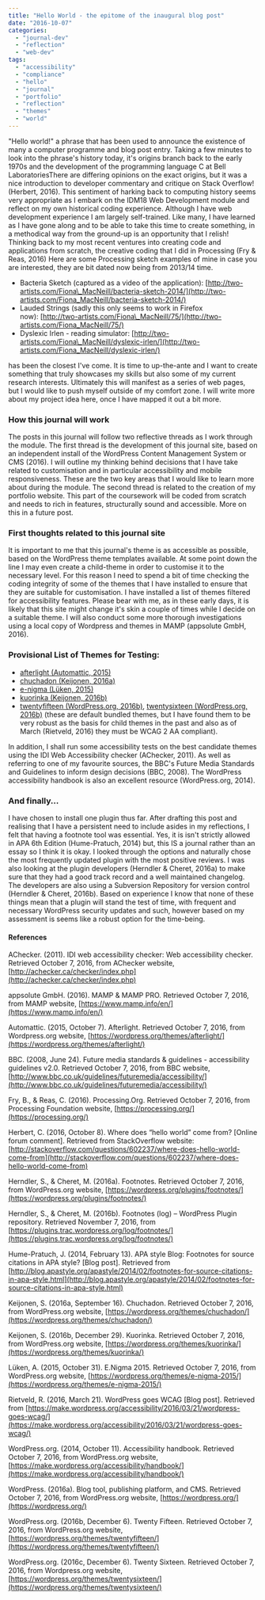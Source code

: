 ```yaml
---
title: "Hello World - the epitome of the inaugural blog post"
date: "2016-10-07"
categories: 
  - "journal-dev"
  - "reflection"
  - "web-dev"
tags: 
  - "accessibility"
  - "compliance"
  - "hello"
  - "journal"
  - "portfolio"
  - "reflection"
  - "themes"
  - "world"
---
```


"Hello world!" a phrase that has been used to announce the existence of many a computer programme and blog post entry. Taking a few minutes to look into the phrase's history today, it's origins branch back to the early 1970s and the development of the programming language C at Bell Laboratories<fn>There are differing opinions on the exact origins, but it was a nice introduction to developer commentary and critique on Stack Overflow!</fn> (Herbert, 2016). This sentiment of harking back to computing history seems very appropriate as I embark on the IDM18 Web Development module and reflect on my own historical coding experience. Although I have web development experience I am largely self-trained. Like many, I have learned as I have gone along and to be able to take this time to create something, in a methodical way from the ground-up is an opportunity that I relish! Thinking back to my most recent ventures into creating code and applications from scratch, the creative coding that I did in Processing (Fry & Reas, 2016)<fn> Here are some Processing sketch examples of mine in case you are interested, they are bit dated now being from 2013/14 time.

- Bacteria Sketch (captured as a video of the application): [http://two-artists.com/Fiona\_MacNeill/bacteria-sketch-2014/](http://two-artists.com/Fiona_MacNeill/bacteria-sketch-2014/)
- Lauded Strings (sadly this only seems to work in Firefox now): [http://two-artists.com/Fiona\_MacNeill/75/](http://two-artists.com/Fiona_MacNeill/75/)
- Dyslexic Irlen - reading simulator: [http://two-artists.com/Fiona\_MacNeill/dyslexic-irlen/](http://two-artists.com/Fiona_MacNeill/dyslexic-irlen/)

</fn> has been the closest I've come. It is time to up-the-ante and I want to create something that truly showcases my skills but also some of my current research interests. Ultimately this will manifest as a series of web pages, but I would like to push myself outside of my comfort zone. I will write more about my project idea here, once I have mapped it out a bit more.

### How this journal will work

The posts in this journal will follow two reflective threads as I work through the module. The first thread is the development of this journal site, based on an independent install of the WordPress Content Management System or CMS (2016). I will outline my thinking behind decisions that I have take related to customisation and in particular accessibility and mobile responsiveness. These are the two key areas that I would like to learn more about during the module. The second thread is related to the creation of my portfolio website. This part of the coursework will be coded from scratch and needs to rich in features, structurally sound and accessible. More on this in a future post.

### First thoughts related to this journal site

It is important to me that this journal's theme is as accessible as possible, based on the WordPress theme templates available. At some point down the line I may even create a child-theme in order to customise it to the necessary level. For this reason I need to spend a bit of time checking the coding integrity of some of the themes that I have installed to ensure that they are suitable for customisation. I have installed a list of themes filtered for accessibility features. Please bear with me, as in these early days, it is likely that this site might change it's skin a couple of times while I decide on a suitable theme. I will also conduct some more thorough investigations using a local copy of Wordpress and themes in MAMP (appsolute GmbH, 2016).

### Provisional List of Themes for Testing:

- [afterlight (Automattic, 2015)](https://wordpress.org/themes/afterlight/)
- [chuchadon (Keijonen, 2016a)](https://wordpress.org/themes/search/chuchadon/)
- [e-nigma (Lüken, 2015)](https://wordpress.org/themes/e-nigma-2015/)
- [kuorinka (Keijonen, 2016b)](https://wordpress.org/themes/kuorinka/)
- [twentyfifteen (WordPress.org, 2016b)](https://wordpress.org/themes/twentyfifteen/), [twentysixteen (WordPress.org, 2016b)](https://wordpress.org/themes/twentysixteen/) (these are default bundled themes, but I have found them to be very robust as the basis for child themes in the past and also as of March (Rietveld, 2016) they must be WCAG 2 AA compliant).

In addition, I shall run some accessibility tests on the best candidate themes using the IDI Web Accessibility checker (AChecker, 2011). As well as referring to one of my favourite sources, the BBC's Future Media Standards and Guidelines to inform design decisions (BBC, 2008). The WordPress accessibility handbook is also an excellent resource (WordPress.org, 2014).

### And finally...

I have chosen to install one plugin thus far. After drafting this post and realising that I have a persistent need to include asides in my reflections, I felt that having a footnote tool was essential. Yes, it is isn't strictly allowed in APA 6th Edition (Hume-Pratuch, 2014) but, this IS a journal rather than an essay so I think it is okay. I looked through the options and naturally chose the most frequently updated plugin with the most positive reviews. I was also looking at the plugin developers (Herndler & Cheret, 2016a) to make sure that they had a good track record and a well maintained changelog. The developers are also using a Subversion Repository for version control (Herndler & Cheret, 2016b). Based on experience I know that none of these things mean that a plugin will stand the test of time, with frequent and necessary WordPress security updates and such, however based on my assessment is seems like a robust option for the time-being.

#### References

AChecker. (2011). IDI web accessibility checker: Web accessibility checker. Retrieved October 7, 2016, from AChecker website, [http://achecker.ca/checker/index.php](http://achecker.ca/checker/index.php)

appsolute GmbH. (2016). MAMP & MAMP PRO. Retrieved October 7, 2016, from MAMP website, [https://www.mamp.info/en/](https://www.mamp.info/en/)

Automattic. (2015, October 7). Afterlight. Retrieved October 7, 2016, from Wordpress.org website, [https://wordpress.org/themes/afterlight/](https://wordpress.org/themes/afterlight/)

BBC. (2008, June 24). Future media standards & guidelines - accessibility guidelines v2.0. Retrieved October 7, 2016, from BBC website, [http://www.bbc.co.uk/guidelines/futuremedia/accessibility/](http://www.bbc.co.uk/guidelines/futuremedia/accessibility/)

Fry, B., & Reas, C. (2016). Processing.Org. Retrieved October 7, 2016, from Processing Foundation website, [https://processing.org/](https://processing.org/)

Herbert, C. (2016, October 8). Where does “hello world” come from? \[Online forum comment\]. Retrieved from StackOverflow website: [http://stackoverflow.com/questions/602237/where-does-hello-world-come-from](http://stackoverflow.com/questions/602237/where-does-hello-world-come-from)

Herndler, S., & Cheret, M. (2016a). Footnotes. Retrieved October 7, 2016, from WordPress.org website, [https://wordpress.org/plugins/footnotes/](https://wordpress.org/plugins/footnotes/)

Herndler, S., & Cheret, M. (2016b). Footnotes (log) – WordPress Plugin repository. Retrieved November 7, 2016, from [https://plugins.trac.wordpress.org/log/footnotes/](https://plugins.trac.wordpress.org/log/footnotes/)

Hume-Pratuch, J. (2014, February 13). APA style Blog: Footnotes for source citations in APA style? \[Blog post\]. Retrieved from [http://blog.apastyle.org/apastyle/2014/02/footnotes-for-source-citations-in-apa-style.html](http://blog.apastyle.org/apastyle/2014/02/footnotes-for-source-citations-in-apa-style.html)

Keijonen, S. (2016a, September 16). Chuchadon. Retrieved October 7, 2016, from WordPress.org website, [https://wordpress.org/themes/chuchadon/](https://wordpress.org/themes/chuchadon/)

Keijonen, S. (2016b, December 29). Kuorinka. Retrieved October 7, 2016, from WordPress.org website, [https://wordpress.org/themes/kuorinka/](https://wordpress.org/themes/kuorinka/)

Lüken, A. (2015, October 31). E.Nigma 2015. Retrieved October 7, 2016, from WordPress.org website, [https://wordpress.org/themes/e-nigma-2015/](https://wordpress.org/themes/e-nigma-2015/)

Rietveld, R. (2016, March 21). WordPress goes WCAG \[Blog post\]. Retrieved from [https://make.wordpress.org/accessibility/2016/03/21/wordpress-goes-wcag/](https://make.wordpress.org/accessibility/2016/03/21/wordpress-goes-wcag/)

WordPress.org. (2014, October 11). Accessibility handbook. Retrieved October 7, 2016, from WordPress.org website, [https://make.wordpress.org/accessibility/handbook/](https://make.wordpress.org/accessibility/handbook/)

WordPress. (2016a). Blog tool, publishing platform, and CMS. Retrieved October 7, 2016, from WordPress.org website, [https://wordpress.org/](https://wordpress.org/)

WordPress.org. (2016b, December 6). Twenty Fifteen. Retrieved October 7, 2016, from WordPress.org website, [https://wordpress.org/themes/twentyfifteen/](https://wordpress.org/themes/twentyfifteen/)

WordPress.org. (2016c, December 6). Twenty Sixteen. Retrieved October 7, 2016, from Wordpress.org website, [https://wordpress.org/themes/twentysixteen/](https://wordpress.org/themes/twentysixteen/)
